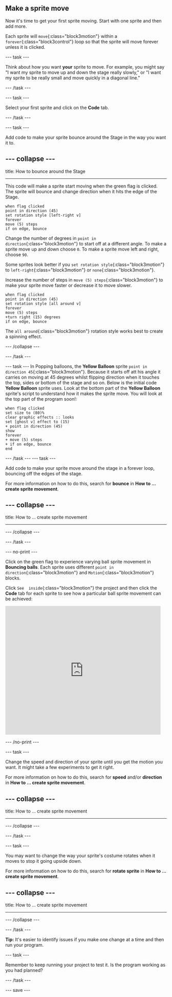 ## Make a sprite move

Now it's time to get your first sprite moving. Start with one sprite and then add more. 

Each sprite will `move`{:class="block3motion"} within a `forever`{:class="block3control"} loop so that the sprite will move forever unless it is clicked.


--- task ---

Think about how you want **your** sprite to move. For example, you might say "I want my sprite to move up and down the stage really slowly," or "I want my sprite to be really small and move quickly in a diagonal line."

--- /task ---

--- task ---

Select your first sprite and click on the **Code** tab. 

--- /task ---


--- task ---

Add code to make your sprite bounce around the Stage in the way you want it to.

--- collapse ---
---

title: How to bounce around the Stage

---

This code will make a sprite start moving when the green flag is clicked. The sprite will bounce and change direction when it hits the edge of the Stage. 

```blocks3
when flag clicked
point in direction (45)
set rotation style [left-right v]
forever
move (5) steps
if on edge, bounce
```

Change the number of degrees in `point in direction`{:class="block3motion"} to start off at a different angle. To make a sprite move up and down choose `0`. To make a sprite move left and right, choose `90`.

Some sprites look better if you `set rotation style`{:class="block3motion"} to `left-right`{:class="block3motion"} or `none`{:class="block3motion"}.

Increase the number of steps in `move (5) steps`{:class="block3motion"} to make your sprite move faster or decrease it to move slower. 

```blocks3
when flag clicked
point in direction (45)
set rotation style [all around v]
forever
move (5) steps
+turn right (15) degrees
if on edge, bounce
```

The `all around`{:class="block3motion"} rotation style works best to create a spinning effect.

--- /collapse --- 

--- /task ---

--- task ---
In Popping balloons, the **Yellow Balloon** sprite `point in direction 45`{:class="block3motion"}. Because it starts off att his angle it carries on  moving at 45 degrees whilst flipping direction when it touches the top, sides or bottom of the stage and so on. Below is the initial code **Yellow Balloon** sprite uses. Look at the bottom part of the **Yellow Balloon** sprite's script to understand how it makes the sprite move. You will look at the top part of the program soon!:

```blocks3
when flag clicked
set size to (80)%
clear graphic effects :: looks
set [ghost v] effect to (15)
+ point in direction (45)
show
forever
+ move (5) steps
+ if on edge, bounce
end
```
--- /task ---
--- task ---

Add code to make your sprite move around the stage in a forever loop, bouncing off the edges of the stage.  

For more information on how to do this, search for **bounce** in **How to ... create sprite movement**.

--- collapse ---
---

title: How to ... create sprite movement

---
--- /collapse ---

--- /task ---

--- no-print ---

Click on the green flag to experience varying ball sprite movement in **Bouncing balls**. Each sprite uses different `point in direction`{:class="block3motion"} and `Motion`{:class="block3motion"} blocks. 

Click `See  inside`{:class="block3motion"} the project and then click the **Code** tab for each sprite to see how a particular ball sprite movement can be achieved:
<div class="scratch-preview">
  <iframe allowtransparency="true" width="485" height="402" src="https://scratch.mit.edu/projects/embed/425675232/?autostart=false" frameborder="0"></iframe>
</div>

--- /no-print ---


--- task ---

Change the speed and direction of your sprite until you get the motion you want. It might take a few experiments to get it right. 

For more information on how to do this, search for **speed** and/or **direction** in **How to ... create sprite movement**.

--- collapse ---
---

title: How to ... create sprite movement

---

--- /collapse ---

--- /task ---

--- task ---

You may want to change the way your sprite's costume rotates when it moves to stop it going upside down. 

For more information on how to do this, search for **rotate sprite** in **How to ... create sprite movement**.

--- collapse ---
---

title: How to ... create sprite movement

---

--- /collapse ---

--- /task ---

**Tip:** It's easier to identify issues if you make one change at a time and then run your program. 

--- task ---

Remember to keep running your project to test it. Is the program working as you had planned?

--- /task ---

--- save ---
